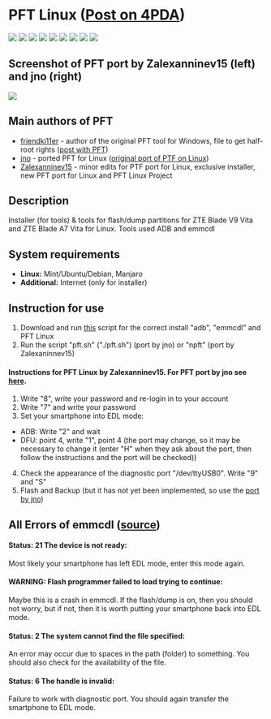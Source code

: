 # PFT Linux ([Post on 4PDA](https://4pda.ru/forum/index.php?s=&showtopic=952274&view=findpost&p=94908974))

[![](https://img.shields.io/badge/OS-Linux-FF8C00?logo=linux)](https://github.com/Zalexanninev15/PFT-Linux)
[![](https://img.shields.io/github/v/release/Zalexanninev15/PFT-Linux)](https://github.com/Zalexanninev15/PFT-Linux/releases/latest)
[![](https://img.shields.io/github/downloads/Zalexanninev15/PFT-Linux/total.svg)](https://github.com/Zalexanninev15/PFT-Linux/releases)
[![](https://img.shields.io/github/last-commit/Zalexanninev15/PFT-Linux)](https://github.com/Zalexanninev15/PFT-Linux/commits/master)
[![](https://img.shields.io/github/stars/Zalexanninev15/PFT-Linux.svg)](https://github.com/Zalexanninev15/PFT-Linux/stargazers)
[![](https://img.shields.io/github/forks/Zalexanninev15/PFT-Linux.svg)](https://github.com/Zalexanninev15/PFT-Linux/network/members)
[![](https://img.shields.io/badge/license-GPLv3-ligthgreen.svg)](LICENSE)
[![](https://img.shields.io/badge/donate-QIWI-FF8C00.svg)](https://qiwi.com/n/ZALEXANNINEV15)
[![](https://img.shields.io/badge/donate-YooMoney-8B3FFD.svg)](https://yoomoney.ru/to/410015106319420)

## Screenshot of PFT port by Zalexanninev15 (left) and jno (right)
![](https://i.imgur.com/7RKKdsU.png)

## Main authors of PFT
* [friendki11er](https://4pda.ru/forum/index.php?showuser=198744) - author of the original PFT tool for Windows, file to get half-root rights ([post with PFT](https://4pda.ru/forum/index.php?s=&showtopic=952274&view=findpost&p=85383238))
* [jno](https://4pda.ru/forum/index.php?showuser=312616) - ported PFT for Linux ([original port of PTF on Linux](https://jno.undo.it/cgi-bin/fossil.cgi/PFT4pda/doc))
* [Zalexanninev15](https://4pda.ru/forum/index.php?showuser=5330563) - minor edits for PTF port for Linux, exclusive installer, new PFT port for Linux and PFT Linux Project

## Description
Installer (for tools) & tools for flash/dump partitions for ZTE Blade V9 Vita and ZTE Blade A7 Vita for Linux. Tools used ADB and emmcdl

## System requirements
* **Linux:** Mint/Ubuntu/Debian, Manjaro
* **Additional:** Internet (only for installer)

## Instruction for use
1. Download and run [this](https://github.com/Zalexanninev15/PFT-Linux/releases/latest/download/install) script for the correct install "adb", "emmcdl" and PFT Linux
2. Run the script "pft.sh" ("./pft.sh") (port by jno) or "npft" (port by Zalexaninnev15)
#### Instructions for PFT Linux by Zalexanninev15. For PFT port by jno see [here](https://jno.undo.it/cgi-bin/fossil.cgi/PFT4pda/doc).
1. Write "8", write your password and re-login in to your account
2. Write "7" and write your password
3. Set your smartphone into EDL mode:
* ADB: Write "2" and wait
* DFU: point 4, write "1", point 4 (the port may change, so it may be necessary to change it (enter "H" when they ask about the port, then follow the instructions and the port will be checked))
4. Check the appearance of the diagnostic port "/dev/ttyUSB0". Write "9" and "S"
5. Flash and Backup (but it has not yet been implemented, so use the [port by jno](https://jno.undo.it/cgi-bin/fossil.cgi/PFT4pda/doc))

## All Errors of emmcdl ([source](https://github.com/Zalexanninev15/PFT2#all-errors-of-flasher-emmcdl))
#### Status: 21 The device is not ready: 
Most likely your smartphone has left EDL mode, enter this mode again.
#### WARNING: Flash programmer failed to load trying to continue:
Maybe this is a crash in emmcdl. If the flash/dump is on, then you should not worry, but if not, then it is worth putting your smartphone back into EDL mode.
#### Status: 2 The system cannot find the file specified:
An error may occur due to spaces in the path (folder) to something. You should also check for the availability of the file.
#### Status: 6 The handle is invalid:
Failure to work with diagnostic port. You should again transfer the smartphone to EDL mode.
